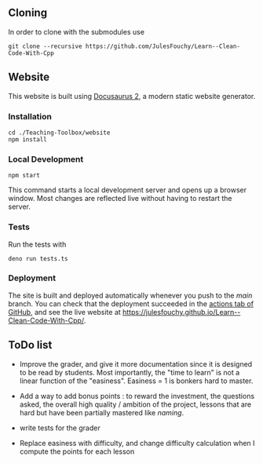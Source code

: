 ## Cloning

In order to clone with the submodules use
```console
git clone --recursive https://github.com/JulesFouchy/Learn--Clean-Code-With-Cpp
```

## Website

This website is built using [Docusaurus 2](https://docusaurus.io/), a modern static website generator.

### Installation

```console
cd ./Teaching-Toolbox/website
npm install
```

### Local Development

```console
npm start
```

This command starts a local development server and opens up a browser window. Most changes are reflected live without having to restart the server.

### Tests

Run the tests with

```console
deno run tests.ts
```

### Deployment

The site is built and deployed automatically whenever you push to the *main* branch.
You can check that the deployment succeeded in the [actions tab of GitHub](https://github.com/JulesFouchy/Learn--Clean-Code-With-Cpp/actions), and see the live website at https://julesfouchy.github.io/Learn--Clean-Code-With-Cpp/.

## ToDo list

- Improve the grader, and give it more documentation since it is designed to be read by students. Most importantly, the "time to learn" is not a linear function of the "easiness". Easiness = 1 is bonkers hard to master.

- Add a way to add bonus points : to reward the investment, the questions asked, the overall high quality / ambition of the project, lessons that are hard but have been partially mastered like *naming*.

- write tests for the grader
- Replace easiness with difficulty, and change difficulty calculation when I compute the points for each lesson